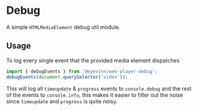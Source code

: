 # Debug

A simple `HTMLMediaElement` debug util module.

## Usage

To log every single event that the provided media element dispatches
```javascript
import { debugEvents } from '@eyevinn/web-player-debug';
debugEvents(document.querySelector('video'));
```
This will log all `timeupdate` & `progress` events to `console.debug` and the rest of the events to `console.info`, this makes it easier
to filter out the noise since `timeupdate` and `progress` is quite noisy.